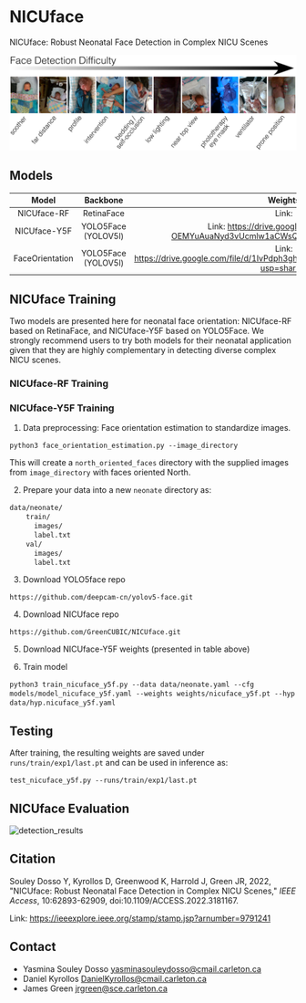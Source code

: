 # NICUface
NICUface: Robust Neonatal Face Detection in Complex NICU Scenes

![complex_scenes_data](images/complex_scenes_data.png)

## Models

|     Model       |     Backbone        | Weights           |
| :-------------: | :-----------------: | :---------------: |
| NICUface-RF     | RetinaFace          | Link:    |
| NICUface-Y5F    | YOLO5Face (YOLOV5l) | Link: https://drive.google.com/file/d/16-OEMYuAuaNyd3vUcmlw1aCWsQHtDAYt/view?usp=sharing |
| FaceOrientation | YOLO5Face (YOLOV5l) | Link: https://drive.google.com/file/d/1IvPdph3ghr6bVJp4HEbAMJZ1ZiID4sAM/view?usp=sharing |

## NICUface Training
Two models are presented here for neonatal face orientation: NICUface-RF based on RetinaFace, and NICUface-Y5F based on YOLO5Face. We strongly recommend users to try both models for their neonatal application given that they are highly complementary in detecting diverse complex NICU scenes.

### NICUface-RF Training



### NICUface-Y5F Training
1. Data preprocessing: Face orientation estimation to standardize images.
```
python3 face_orientation_estimation.py --image_directory
```
This will create a ```north_oriented_faces``` directory with the supplied images from ```image_directory``` with faces oriented North.

2. Prepare your data into a new ```neonate``` directory as:
```
data/neonate/
    train/
      images/
      label.txt
    val/
      images/
      label.txt
```

3. Download YOLO5face repo
```
https://github.com/deepcam-cn/yolov5-face.git 
``` 

4. Download NICUface repo
```
https://github.com/GreenCUBIC/NICUface.git
```

5. Download NICUface-Y5F weights (presented in table above)

6. Train model
```
python3 train_nicuface_y5f.py --data data/neonate.yaml --cfg models/model_nicuface_y5f.yaml --weights weights/nicuface_y5f.pt --hyp data/hyp.nicuface_y5f.yaml
```

## Testing
After training, the resulting weights are saved under ```runs/train/exp1/last.pt``` and can be used in inference as:
``` 
test_nicuface_y5f.py --runs/train/exp1/last.pt 
```

## NICUface Evaluation
![detection_results](images/detection_results.png)

## Citation
Souley Dosso Y, Kyrollos D, Greenwood K, Harrold J, Green JR, 2022, "NICUface: Robust Neonatal Face Detection in Complex NICU Scenes," *IEEE Access*, 10:62893-62909, doi:10.1109/ACCESS.2022.3181167. 

Link: https://ieeexplore.ieee.org/stamp/stamp.jsp?arnumber=9791241

## Contact
- Yasmina Souley Dosso <yasminasouleydosso@cmail.carleton.ca>
- Daniel Kyrollos <DanielKyrollos@cmail.carleton.ca>
- James Green <jrgreen@sce.carleton.ca>

